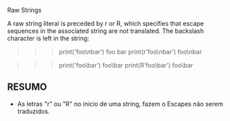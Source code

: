 Raw Strings

A raw string literal is preceded by r or R, which specifies that escape sequences in the associated string are not translated. The backslash character is left in the string:

>>> print('foo\nbar')
foo
bar
>>> print(r'foo\nbar')
foo\nbar

>>> print('foo\\bar')
foo\bar
>>> print(R'foo\\bar')
foo\\bar



## RESUMO

- As letras "r" ou "R" no inicio de uma string, fazem o Escapes não serem traduzidos.
